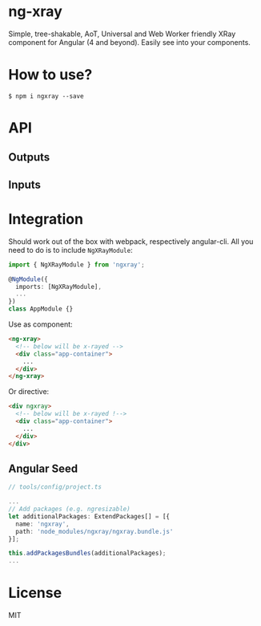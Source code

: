 # ng-xray

Simple, tree-shakable, AoT, Universal and Web Worker friendly XRay component for Angular (4 and beyond). Easily see into your components.

# How to use?

```
$ npm i ngxray --save
```

# API

## Outputs



## Inputs


# Integration

Should work out of the box with webpack, respectively angular-cli. All you need to do is to include `NgXRayModule`:

```ts
import { NgXRayModule } from 'ngxray';

@NgModule({
  imports: [NgXRayModule],
  ...
})
class AppModule {}
```

Use as component:

```html
<ng-xray>
  <!-- below will be x-rayed -->
  <div class="app-container">
    ...
  </div>
</ng-xray>
```


Or directive:

```html
<div ngxray>
  <!-- below will be x-rayed !-->
  <div class="app-container">
    ...
  </div>
</div>
```

## Angular Seed

```ts
// tools/config/project.ts

...
// Add packages (e.g. ngresizable)
let additionalPackages: ExtendPackages[] = [{
  name: 'ngxray',
  path: 'node_modules/ngxray/ngxray.bundle.js'
}];

this.addPackagesBundles(additionalPackages);
...
```

# License

MIT

